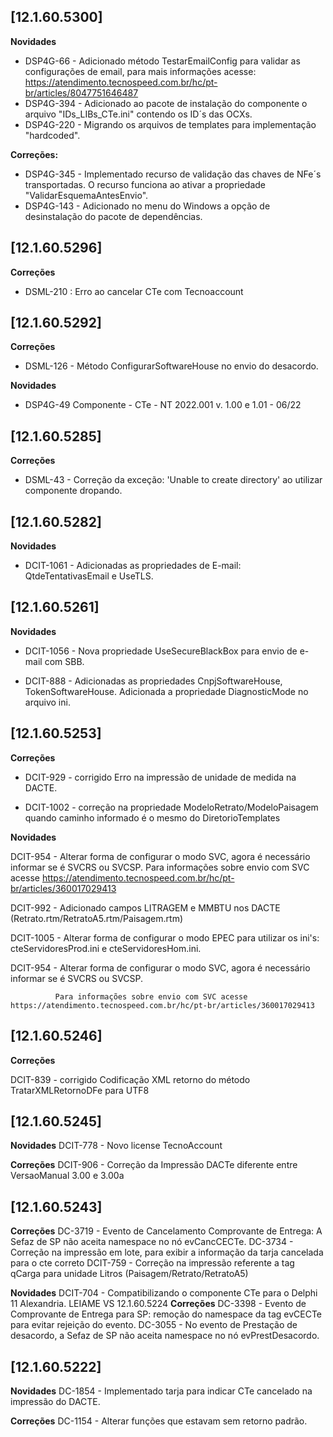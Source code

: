 
## [12.1.60.5300]
**Novidades**
* DSP4G-66 - Adicionado método TestarEmailConfig para validar as configurações de email, para mais informações acesse: https://atendimento.tecnospeed.com.br/hc/pt-br/articles/8047751646487
* DSP4G-394 - Adicionado ao pacote de instalação do componente o arquivo "IDs_LIBs_CTe.ini" contendo os ID´s das OCXs.
* DSP4G-220 - Migrando os arquivos de templates para implementação "hardcoded".

**Correções:**
* DSP4G-345 - Implementado recurso de validação das chaves de NFe´s transportadas. O recurso funciona ao ativar a propriedade "ValidarEsquemaAntesEnvio".
* DSP4G-143 - Adicionado no menu do Windows a opção de desinstalação do pacote de dependências.

## [12.1.60.5296]
**Correções**
 - DSML-210 : Erro ao cancelar CTe com Tecnoaccount

## [12.1.60.5292]
**Correções**
 * DSML-126 - Método ConfigurarSoftwareHouse no envio do desacordo.

**Novidades**
 * DSP4G-49 Componente - CTe - NT 2022.001 v. 1.00 e 1.01 - 06/22

## [12.1.60.5285]
**Correções**
 * DSML-43 - Correção da exceção: 'Unable to create directory' ao utilizar componente dropando.

## [12.1.60.5282]
**Novidades**
 * DCIT-1061 - Adicionadas as propriedades de E-mail: QtdeTentativasEmail e UseTLS.

## [12.1.60.5261]
**Novidades**
* DCIT-1056 - Nova propriedade UseSecureBlackBox para envio de e-mail com SBB.

* DCIT-888 - Adicionadas as propriedades CnpjSoftwareHouse, TokenSoftwareHouse. Adicionada a propriedade DiagnosticMode no arquivo ini.

## [12.1.60.5253]        
**Correções**
*  DCIT-929  - corrigido Erro na impressão de unidade de medida na DACTE.
  
*  DCIT-1002 - correção na propriedade ModeloRetrato/ModeloPaisagem quando caminho informado é o mesmo do DiretorioTemplates

**Novidades**
  
  DCIT-954 - Alterar forma de configurar o modo SVC, agora é necessário informar se é SVCRS ou SVCSP.
             Para informações sobre envio com SVC acesse https://atendimento.tecnospeed.com.br/hc/pt-br/articles/360017029413
			 
  DCIT-992 - Adicionado campos LITRAGEM e MMBTU nos DACTE (Retrato.rtm/RetratoA5.rtm/Paisagem.rtm)
  
  DCIT-1005 - Alterar forma de configurar o modo EPEC para utilizar os ini's: cteServidoresProd.ini e cteServidoresHom.ini.
  
  DCIT-954  - Alterar forma de configurar o modo SVC, agora é necessário informar se é SVCRS ou SVCSP.
  
              Para informações sobre envio com SVC acesse https://atendimento.tecnospeed.com.br/hc/pt-br/articles/360017029413

## [12.1.60.5246]
**Correções**

  DCIT-839 - corrigido Codificação XML retorno do método TratarXMLRetornoDFe para UTF8

## [12.1.60.5245]
**Novidades**
  DCIT-778 - Novo license TecnoAccount

**Correções**
  DCIT-906 - Correção da Impressão DACTe diferente entre VersaoManual 3.00 e 3.00a
  
## [12.1.60.5243]
**Correções**
  DC-3719  - Evento de Cancelamento Comprovante de Entrega: A Sefaz de SP não aceita namespace no nó evCancCECTe.
  DC-3734  - Correção na impressão em lote, para exibir a informação da tarja cancelada para o cte correto
  DCIT-759 - Correção na impressão referente a tag qCarga para unidade Litros (Paisagem/Retrato/RetratoA5)
  
**Novidades**
  DCIT-704 - Compatibilizando o componente CTe para o Delphi 11 Alexandria.
LEIAME VS 12.1.60.5224 
**Correções**
  DC-3398 - Evento de Comprovante de Entrega para SP: remoção do namespace da tag evCECTe para evitar rejeição do evento.
  DC-3055 - No evento de Prestação de desacordo, a Sefaz de SP não aceita namespace no nó evPrestDesacordo. 

## [12.1.60.5222]
**Novidades**
  DC-1854 - Implementado tarja para indicar CTe cancelado na impressão do DACTE.

**Correções**
  DC-1154 - Alterar funções que estavam sem retorno padrão.
